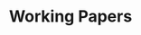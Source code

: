 ---
title: Working Papers
cms_exclude: true

# View.
#   1 = List
#   2 = Compact
#   3 = Card
#   4 = Citation
view: Citation

# Optional header image (relative to `static/media/` folder).
banner:
  caption: ''
  image: ''
---